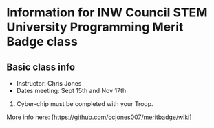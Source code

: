 # Information for INW Council STEM University Programming Merit Badge class
## Basic class info
* Instructor: Chris Jones
* Dates meeting: Sept 15th and Nov 17th


1. Cyber-chip must be completed with your Troop.

More info here: [https://github.com/ccjones007/meritbadge/wiki]

